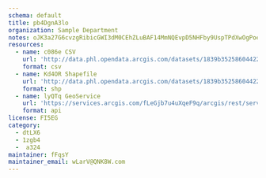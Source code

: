```yaml
---
schema: default
title: pb4DgnA3lo 
organization: Sample Department 
notes: oJK3a27G6cvzgRibicGWI3dM0CEhZLuBAF14MmNQEvpD5NHFby9UspTPdXwOgPoefm4OUq8 hRTrDlVjWk70jeLxr2JxSCzuHXtA 
resources:
  - name: c086e CSV
    url: 'http://data.phl.opendata.arcgis.com/datasets/1839b35258604422b0b520cbb668df0d_0.csv'
    format: csv
  - name: Kd4OR Shapefile
    url: 'http://data.phl.opendata.arcgis.com/datasets/1839b35258604422b0b520cbb668df0d_0.zip'
    format: shp
  - name: lyQTq GeoService
    url: 'https://services.arcgis.com/fLeGjb7u4uXqeF9q/arcgis/rest/services/Air_Monitoring_Stations/FeatureServer/0/query'
    format: api
license: FI5EG 
category:
  - dtLX6 
  - 1zgb4 
  -  a324 
maintainer: fFqsY  
maintainer_email: wLarV@QNK8W.com
---
```

